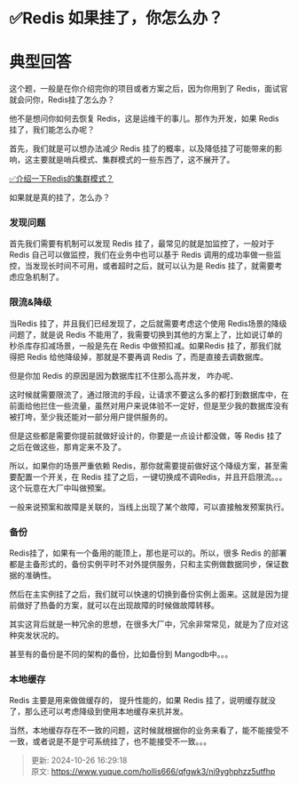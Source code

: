 # ✅Redis 如果挂了，你怎么办？

# 典型回答


这个题，一般是在你介绍完你的项目或者方案之后，因为你用到了 Redis，面试官就会问你，Redis挂了怎么办？



他不是想问你如何去恢复 Redis，这是运维干的事儿。那作为开发，如果 Redis 挂了，我们能怎么办呢？



首先，我们就是可以想办法减少 Redis 挂了的概率，以及降低挂了可能带来的影响，这主要就是哨兵模式、集群模式的一些东西了，这不展开了。



[✅介绍一下Redis的集群模式？](https://www.yuque.com/hollis666/qfgwk3/namhuv165lorwudw)



如果就是真的挂了，怎么办？



### 发现问题


首先我们需要有机制可以发现 Redis 挂了，最常见的就是加监控了，一般对于 Redis 自己可以做监控，我们在业务中也可以基于 Redis 调用的成功率做一些监控，当发现长时间不可用，或者超时之后，就可以认为是 Redis 挂了，就需要考虑应急机制了。



### 限流&降级


当Redis 挂了，并且我们已经发现了，之后就需要考虑这个使用 Redis场景的降级问题了，就是说 Redis 不能用了，我需要切换到其他的方案上了，比如说订单的秒杀库存扣减场景，一般是先在 Redis 中做预扣减。如果Redis 挂了，那我们就得把 Redis 给他降级掉，那就是不要再调 Redis 了，而是直接去调数据库。



但是你加 Redis 的原因是因为数据库扛不住那么高并发， 咋办呢、



这时候就需要限流了，通过限流的手段，让请求不要这么多的都打到数据库中，在前面给他拦住一些流量，虽然对用户来说体验不一定好，但是至少我的数据库没有被打垮，至少我还能对一部分用户提供服务的。



但是这些都是需要你提前就做好设计的，你要是一点设计都没做，等 Redis 挂了之后在做这些，那肯定来不及了。



所以，如果你的场景严重依赖 Redis，那你就需要提前做好这个降级方案，甚至需要配置一个开关，在 Redis 挂了之后，一键切换成不调Redis，并且开启限流。。。这个玩意在大厂中叫做预案。



一般来说预案和故障是关联的，当线上出现了某个故障，可以直接触发预案执行。



### 备份


Redis挂了，如果有一个备用的能顶上，那也是可以的。所以，很多 Redis 的部署都是主备形式的，备份实例平时不对外提供服务，只和主实例做数据同步，保证数据的准确性。



然后在主实例挂了之后，我们就可以快速的切换到备份实例上面来。这就是因为提前做好了热备的方案，就可以在出现故障的时候做故障转移。



其实这背后就是一种冗余的思想，在很多大厂中，冗余非常常见，就是为了应对这种突发状况的。



甚至有的备份是不同的架构的备份，比如备份到 Mangodb中。。。



### 本地缓存


Redis 主要是用来做做缓存的， 提升性能的，如果 Redis 挂了，说明缓存就没了，那么还可以考虑降级到使用本地缓存来抗并发。



当然，本地缓存存在不一致的问题，这时候就根据你的业务来看了，能不能接受不一致，或者说是不是宁可系统挂了，也不能接受不一致。。。







> 更新: 2024-10-26 16:29:18  
> 原文: <https://www.yuque.com/hollis666/qfgwk3/ni9yghphzz5utfhp>